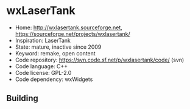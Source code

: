 # wxLaserTank

- Home: http://wxlasertank.sourceforge.net, https://sourceforge.net/projects/wxlasertank/
- Inspiration: LaserTank
- State: mature, inactive since 2009
- Keyword: remake, open content
- Code repository: https://svn.code.sf.net/p/wxlasertank/code/ (svn)
- Code language: C++
- Code license: GPL-2.0
- Code dependency: wxWidgets

## Building
